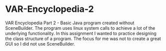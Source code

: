 # VAR-Encyclopedia-2
VAR Encyclopedia Part 2 - Basic Java program created without SceneBuilder. 
The program uses linux system calls to achieve a lot of the underlying functionality.
In this assignment I wanted to practice designing the class structure of a program. The focus for me was not to create a great GUI so I did not use SceneBuilder.
